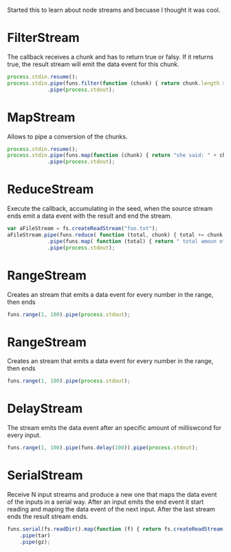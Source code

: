 Started this to learn about node streams and becuase I thought it was cool.

# FilterStream

The callback receives a chunk and has to return true or falsy. If it returns true, the result stream will emit the data event for this chunk. 

```js
process.stdin.resume();
process.stdin.pipe(funs.filter(function (chunk) { return chunk.length > 5; }))
             .pipe(process.stdout);
```


# MapStream

Allows to pipe a conversion of the chunks. 

```js
process.stdin.resume();
process.stdin.pipe(funs.map(function (chunk) { return "she said: " + chunk; }))
             .pipe(process.stdout);
```


# ReduceStream

Execute the callback, accumulating in the seed, when the source stream ends emit a data event with the result and end the stream.

```js
var aFileStream = fs.createReadStream("foo.txt");
aFileStream.pipe(funs.reduce( function (total, chunk) { total += chunk.match(/o/g).length; }))
             .pipe(funs.map( function (total) { return " total amoun of 'o': " + total; }))
             .pipe(process.stdout);
```


# RangeStream

Creates an stream that emits a data event for every number in the range, then ends

```js
funs.range(1, 100).pipe(process.stdout);
```

# RangeStream

Creates an stream that emits a data event for every number in the range, then ends

```js
funs.range(1, 100).pipe(process.stdout);
```

# DelayStream

The stream emits the data event after an specific amount of milliswcond for every input.

```js
funs.range(1, 100).pipe(funs.delay(100)).pipe(process.stdout);
```


# SerialStream

Receive N input streams and produce a new one that maps the data event of the inputs in a serial way. After an input emits the end event it start reading and maping the data event of the next input. After the last stream ends the result stream ends.

```js
funs.serial(fs.readDir().map(function (f) { return fs.createReadStream(f); })
    .pipe(tar)
    .pipe(gz);
```